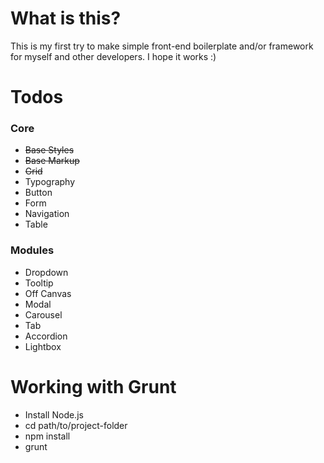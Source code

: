What is this?
===

This is my first try to make simple front-end boilerplate and/or framework for myself and other developers. I hope it works :)

Todos
===

### Core

- ~~Base Styles~~
- ~~Base Markup~~
- ~~Grid~~
- Typography
- Button
- Form
- Navigation
- Table

### Modules

- Dropdown
- Tooltip
- Off Canvas
- Modal
- Carousel
- Tab
- Accordion
- Lightbox

Working with Grunt
===

- Install Node.js
- cd path/to/project-folder
- npm install
- grunt